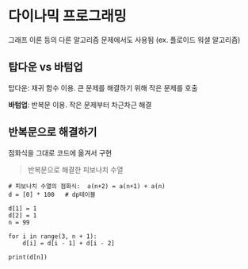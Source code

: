 # 다이나믹 프로그래밍
그래프 이론 등의 다른 알고리즘 문제에서도 사용됨 (ex. 플로이드 워셜 알고리즘)

## 탑다운 vs 바텀업
탑다운: 재귀 함수 이용. 큰 문제를 해결하기 위해 작은 문제를 호출

**바텀업**: 반복문 이용. 작은 문제부터 차근차근 해결 
## 반복문으로 해결하기
점화식을 그대로 코드에 옮겨서 구현
> 반복문으로 해결한 피보나치 수열

    # 피보나치 수열의 점화식:  a(n+2) = a(n+1) + a(n)
    d = [0] * 100	# dp테이블
    
    d[1] = 1
    d[2] = 1
    n = 99
    
    for i in range(3, n + 1):
	    d[i] = d[i - 1] + d[i - 2]

	print(d[n])
